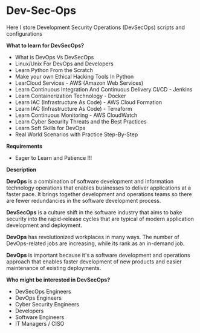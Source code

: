 # Dev-Sec-Ops
Here I store Development Security Operations (DevSecOps) scripts and configurations

**What to learn for DevSecOps?**
- What is DevOps Vs DevSecOps
- Linux/Unix For DevOps and Developers
- Learn Python From the Scratch
- Make your own Ethical Hacking Tools In Python
- LearCloud Services - AWS (Amazon Web Services)
- Learn Continuous Integration And Continuous Delivery CI/CD - Jenkins
- Learn Containerization Technology - Docker
- Learn IAC (Infrastructure As Code) - AWS Cloud Formation
- Learn IAC (Infrastructure As Code) - Terraform
- Learn Continuous Monitoring - AWS CloudWatch
- Learn Cyber Security Threats and the Best Practices
- Learn Soft Skills for DevOps
- Real World Scenarios with Practice Step-By-Step

**Requirements**
- Eager to Learn and Patience !!!

**Description**

**DevOps** is a combination of software development and information technology operations that enables businesses to deliver applications at a faster pace. It brings together development and operations teams so there are fewer redundancies in the software development process.

**DevSecOps** is a culture shift in the software industry that aims to bake security into the rapid-release cycles that are typical of modern application development and deployment.

**DevOps** has revolutionized workplaces in many ways. The number of DevOps-related jobs are increasing, while its rank as an in-demand job.

**DevOps** is important because it's a software development and operations approach that enables faster development of new products and easier maintenance of existing deployments.

**Who might be interested in DevSecOps?**
- DevSecOps Engineers
- DevOps Engineers
- Cyber Security Engineers
- Developers
- Software Engineers
- IT Managers / CISO
